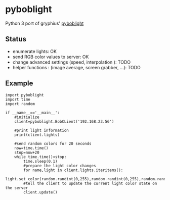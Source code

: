 pyboblight
==========


Python 3 port of gryphius' [pyboblight](https://github.com/gryphius/pyboblight)


Status
------

 * enumerate lights: OK
 * send RGB color values to server: OK 
 * change advanced settings (speed, interpolation ): TODO
 * helper functions : (image average, screen grabber, ...): TODO


Example
-------

    import pyboblight
    import time
    import random
    
    if __name__=='__main__':
        #initialize
        client=pyboblight.BobCLient('192.168.23.56')
        
        #print light information
        print(client.lights)
        
        #send random colors for 20 seconds
        now=time.time()
        stop=now+20
        while time.time()<stop:
            time.sleep(0.1)
            #prepare the light color changes
            for name,light in client.lights.iteritems():
                light.set_color(random.randint(0,255),random.randint(0,255),random.randint(0,255))
            #tell the client to update the current light color state on the server
            client.update()
